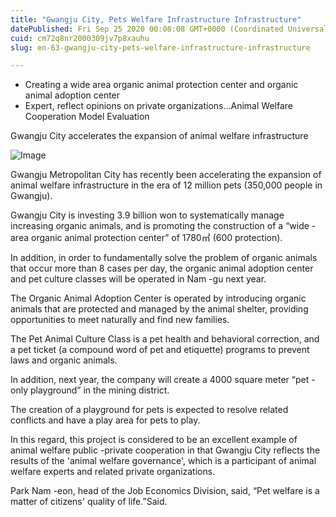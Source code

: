 ```yaml
---
title: "Gwangju City, Pets Welfare Infrastructure Infrastructure"
datePublished: Fri Sep 25 2020 00:08:08 GMT+0000 (Coordinated Universal Time)
cuid: cm72q8nr2000309jv7p8xauhu
slug: en-63-gwangju-city-pets-welfare-infrastructure-infrastructure

---
```



- Creating a wide area organic animal protection center and organic animal adoption center
- Expert, reflect opinions on private organizations…Animal Welfare Cooperation Model Evaluation

Gwangju City accelerates the expansion of animal welfare infrastructure

![Image](https://cdn.hashnode.com/res/hashnode/image/upload/v1739414090641/0117a526-2fd6-415b-8732-590dc980a401.jpeg)

Gwangju Metropolitan City has recently been accelerating the expansion of animal welfare infrastructure in the era of 12 million pets (350,000 people in Gwangju).

Gwangju City is investing 3.9 billion won to systematically manage increasing organic animals, and is promoting the construction of a “wide -area organic animal protection center” of 1780㎡ (600 protection).

In addition, in order to fundamentally solve the problem of organic animals that occur more than 8 cases per day, the organic animal adoption center and pet culture classes will be operated in Nam -gu next year.

The Organic Animal Adoption Center is operated by introducing organic animals that are protected and managed by the animal shelter, providing opportunities to meet naturally and find new families.

The Pet Animal Culture Class is a pet health and behavioral correction, and a pet ticket (a compound word of pet and etiquette) programs to prevent laws and organic animals.

In addition, next year, the company will create a 4000 square meter “pet -only playground” in the mining district.

The creation of a playground for pets is expected to resolve related conflicts and have a play area for pets to play.

In this regard, this project is considered to be an excellent example of animal welfare public -private cooperation in that Gwangju City reflects the results of the 'animal welfare governance', which is a participant of animal welfare experts and related private organizations.

Park Nam -eon, head of the Job Economics Division, said, “Pet welfare is a matter of citizens' quality of life.”Said.